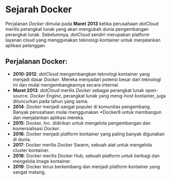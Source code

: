 # **Sejarah Docker**

Perjalanan *Docker* dimulai pada **Maret 2013** ketika perusahaan *dotCloud* merilis perangkat lunak yang akan mengubah dunia pengembangan perangkat lunak. 
Sebelumnya, *dotCloud* sendiri merupakan platform layanan cloud yang menggunakan teknologi kontainer untuk menjalankan aplikasi pelanggan.

## **Perjalanan Docker:**
   - **2010-2012**: *dotCloud* mengembangkan teknologi kontainer yang menjadi dasar *Docker*.
   Mereka menyadari potensi besar dari teknologi ini dan mulai mengembangkannya secara internal.
   - **Maret 2013**: *dotCloud* merilis *Docker* sebagai perangkat lunak open-source.
   *Docker Engine*, perangkat lunak yang meng-host kontainer, juga diluncurkan pada tahun yang sama.
   - **2014**: *Docker* menjadi sangat populer di komunitas pengembang.
   Banyak perusahaan mulai menggunakan *Docker8 untuk membangun dan menjalankan aplikasi mereka.
   - **2015**: Docker, Inc. didirikan untuk mengelola pengembangan dan komersialisasi *Docker*.
   - **2016**: Docker menjadi platform kontainer yang paling banyak digunakan di dunia.
   - **2017**: Docker merilis Docker Swarm, sebuah alat untuk mengelola cluster kontainer.
   - **2018**: Docker merilis Docker Hub, sebuah platform untuk berbagi dan mengelola image kontainer.
   - **2019**: Docker terus berkembang dan menjadi platform kontainer yang sangat matang.